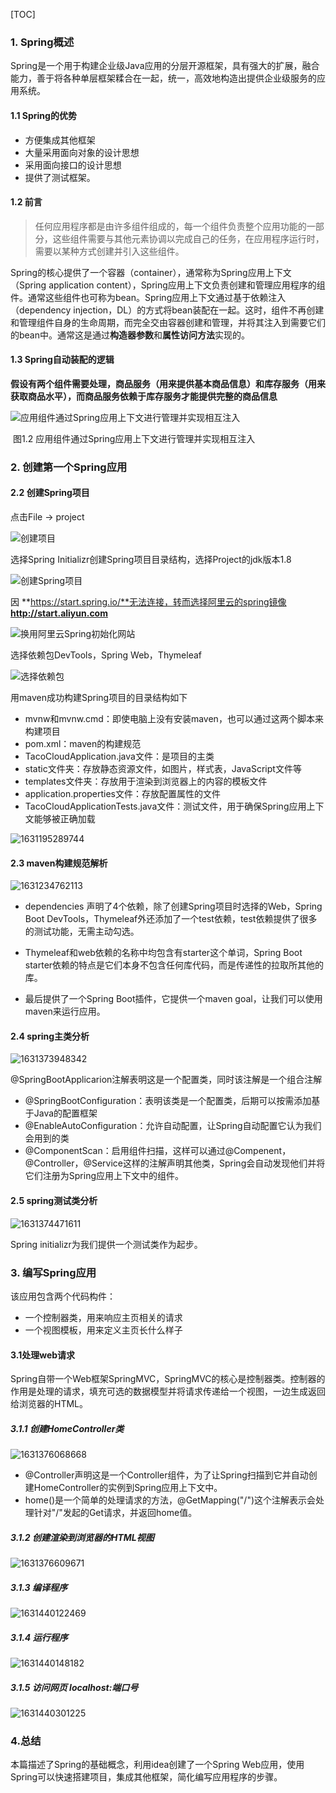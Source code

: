 [TOC]

### 1. Spring概述

Spring是一个用于构建企业级Java应用的分层开源框架，具有强大的扩展，融合能力，善于将各种单层框架糅合在一起，统一，高效地构造出提供企业级服务的应用系统。

#### 1.1 Spring的优势

* 方便集成其他框架
* 大量采用面向对象的设计思想
* 采用面向接口的设计思想
* 提供了测试框架。

#### 1.2 前言

>  任何应用程序都是由许多组件组成的，每一个组件负责整个应用功能的一部分，这些组件需要与其他元素协调以完成自己的任务，在应用程序运行时，需要以某种方式创建并引入这些组件。

Spring的核心提供了一个容器（container），通常称为Spring应用上下文（Spring application content），Spring应用上下文负责创建和管理应用程序的组件。通常这些组件也可称为bean。Spring应用上下文通过基于依赖注入（dependency injection，DL）的方式将bean装配在一起。这时，组件不再创建和管理组件自身的生命周期，而完全交由容器创建和管理，并将其注入到需要它们的bean中。通常这是通过**构造器参数**和**属性访问方法**实现的。

#### 1.3 Spring自动装配的逻辑

**假设有两个组件需要处理，商品服务（用来提供基本商品信息）和库存服务（用来获取商品水平），而商品服务依赖于库存服务才能提供完整的商品信息**

![应用组件通过Spring应用上下文进行管理并实现相互注入](C:\Users\Administrator\AppData\Roaming\Typora\typora-user-images\1631146864954.png)

​	图1.2 应用组件通过Spring应用上下文进行管理并实现相互注入



### 2. 创建第一个Spring应用

#### 2.2 创建Spring项目

点击File -> project

![创建项目](C:\Users\Administrator\Desktop\新建文件夹\创建项目.png)

选择Spring Initializr创建Spring项目目录结构，选择Project的jdk版本1.8

![创建Spring项目](C:\Users\Administrator\Desktop\新建文件夹\创建Spring项目.png)

因 **https://start.spring.io/**无法连接，转而选择阿里云的spring镜像  **http://start.aliyun.com** 

![换用阿里云Spring初始化网站](C:\Users\Administrator\Desktop\新建文件夹\换用阿里云Spring初始化网站.png)

选择依赖包DevTools，Spring Web，Thymeleaf

![选择依赖包](C:\Users\Administrator\Desktop\新建文件夹\选择依赖包.png)

用maven成功构建Spring项目的目录结构如下

* mvnw和mvnw.cmd：即使电脑上没有安装maven，也可以通过这两个脚本来构建项目
* pom.xml：maven的构建规范
* TacoCloudApplication.java文件：是项目的主类
* static文件夹：存放静态资源文件，如图片，样式表，JavaScript文件等
* templates文件夹：存放用于渲染到浏览器上的内容的模板文件
* application.properties文件：存放配置属性的文件
* TacoCloudApplicationTests.java文件：测试文件，用于确保Spring应用上下文能够被正确加载

![1631195289744](C:\Users\Administrator\AppData\Roaming\Typora\typora-user-images\1631195289744.png)

#### 2.3 maven构建规范解析

![1631234762113](C:\Users\Administrator\AppData\Roaming\Typora\typora-user-images\1631234762113.png)

* dependencies 声明了4个依赖，除了创建Spring项目时选择的Web，Spring Boot DevTools，Thymeleaf外还添加了一个test依赖，test依赖提供了很多的测试功能，无需主动勾选。

* Thymeleaf和web依赖的名称中均包含有starter这个单词，Spring Boot starter依赖的特点是它们本身不包含任何库代码，而是传递性的拉取所其他的库。

* 最后提供了一个Spring Boot插件，它提供一个maven goal，让我们可以使用maven来运行应用。

#### 2.4 spring主类分析

![1631373948342](C:\Users\Administrator\AppData\Roaming\Typora\typora-user-images\1631373948342.png)

@SpringBootApplicarion注解表明这是一个配置类，同时该注解是一个组合注解

* @SpringBootConfiguration：表明该类是一个配置类，后期可以按需添加基于Java的配置框架
* @EnableAutoConfiguration：允许自动配置，让Spring自动配置它认为我们会用到的类
* @ComponentScan：启用组件扫描，这样可以通过@Compenent，@Controller，@Service这样的注解声明其他类，Spring会自动发现他们并将它们注册为Spring应用上下文中的组件。

#### 2.5 spring测试类分析

![1631374471611](C:\Users\Administrator\AppData\Roaming\Typora\typora-user-images\1631374471611.png)

Spring initializr为我们提供一个测试类作为起步。

### 3. 编写Spring应用

该应用包含两个代码构件：

* 一个控制器类，用来响应主页相关的请求
* 一个视图模板，用来定义主页长什么样子

#### 3.1处理web请求

Spring自带一个Web框架SpringMVC，SpringMVC的核心是控制器类。控制器的作用是处理的请求，填充可选的数据模型并将请求传递给一个视图，一边生成返回给浏览器的HTML。

##### 3.1.1 创建HomeController类

![1631376068668](C:\Users\Administrator\AppData\Roaming\Typora\typora-user-images\1631376068668.png)

* @Controller声明这是一个Controller组件，为了让Spring扫描到它并自动创建HomeController的实例到Spring应用上下文中。
* home()是一个简单的处理请求的方法，@GetMapping("/")这个注解表示会处理针对"/"发起的Get请求，并返回home值。

##### 3.1.2 创建渲染到浏览器的HTML视图

![1631376609671](C:\Users\Administrator\AppData\Roaming\Typora\typora-user-images\1631376609671.png)

##### 3.1.3 编译程序

![1631440122469](C:\Users\Administrator\AppData\Roaming\Typora\typora-user-images\1631440122469.png)

##### 3.1.4 运行程序

![1631440148182](C:\Users\Administrator\AppData\Roaming\Typora\typora-user-images\1631440148182.png)

##### 3.1.5 访问网页 localhost:端口号

![1631440301225](C:\Users\Administrator\AppData\Roaming\Typora\typora-user-images\1631440301225.png)

### 4.总结

本篇描述了Spring的基础概念，利用idea创建了一个Spring Web应用，使用Spring可以快速搭建项目，集成其他框架，简化编写应用程序的步骤。